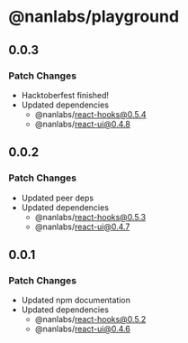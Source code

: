 # @nanlabs/playground

## 0.0.3

### Patch Changes

- Hacktoberfest finished!
- Updated dependencies
  - @nanlabs/react-hooks@0.5.4
  - @nanlabs/react-ui@0.4.8

## 0.0.2

### Patch Changes

- Updated peer deps
- Updated dependencies
  - @nanlabs/react-hooks@0.5.3
  - @nanlabs/react-ui@0.4.7

## 0.0.1

### Patch Changes

- Updated npm documentation
- Updated dependencies
  - @nanlabs/react-hooks@0.5.2
  - @nanlabs/react-ui@0.4.6
